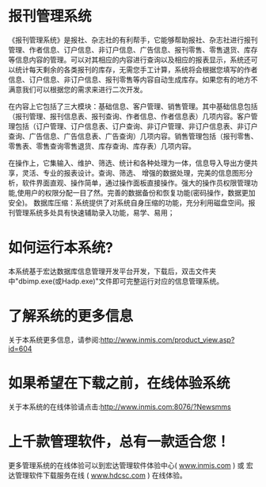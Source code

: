 # 报刊管理系统

《报刊管理系统》是报社、杂志社的有利帮手，它能够帮助报社、杂志社进行报刊管理、作者信息、订户信息、非订户信息、广告信息、报刊零售、零售退货、库存等信息内容的管理。可以对其相应的内容进行查询以及相应的报表显示，系统还可以统计每天剩余的各类报刊的库存，无需您手工计算，系统将会根据您填写的作者信息、订户信息、非订户信息、报刊零售等内容自动生成库存。如果您有的地方不满意我们可以根据您的需求来进行二次开发。

   在内容上它包括了三大模块：基础信息、客户管理、销售管理。其中基础信息包括（报刊管理、报刊信息表、报刊查询、作者信息、作者信息表）几项内容。客户管理包括（订户管理、订户信息表、订户查询、非订户管理、非订户信息表、非订户查询、广告信息、广告信息表、广告查询）几项内容。销售管理包括（报刊零售、零售表、零售查询零售退货、库存查询、库存表）几项内容。

   在操作上，它集输入、维护、筛选、统计和各种处理为一体，信息导入导出方便共享，灵活、专业的报表设计。查询、筛选、 增强的数据处理，完美的信息图形分析，软件界面直观、操作简单，通过操作面板直接操作。强大的操作员权限管理功能,使用户的权限分配一目了然。完善的数据备份和恢复功能(密码操作，数据更加安全)。 数据库压缩：系统提供了对系统自身压缩的功能，充分利用磁盘空间。报刊管理系统多处具有快速辅助录入功能，易学、易用；

# 如何运行本系统?

本系统基于宏达数据库信息管理开发平台开发，下载后，双击文件夹中"dbimp.exe(或Hadp.exe)"文件即可完整运行对应的信息管理系统。

# 了解系统的更多信息

关于本系统更多信息，请参阅:http://www.inmis.com/product_view.asp?id=604

# 如果希望在下载之前，在线体验系统

关于本系统的在线体验请点击:http://www.inmis.com:8076/?Newsmms

# 上千款管理软件，总有一款适合您！

更多管理系统的在线体验可以到宏达管理软件体验中心( www.inmis.com ) 或 宏达管理软件下载服务在线 ( www.hdcsc.com ) 在线体验。

